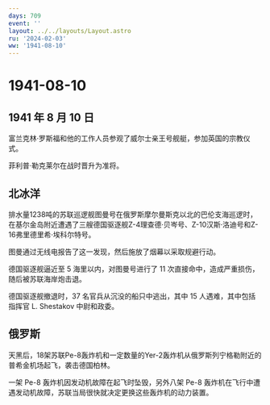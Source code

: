 ```yaml
---
days: 709
event: ''
layout: ../../layouts/Layout.astro
ru: '2024-02-03'
ww: '1941-08-10'
---
```


# 1941-08-10

## 1941 年 8 月 10 日

富兰克林·罗斯福和他的工作人员参观了威尔士亲王号舰艇，参加英国的宗教仪式。

菲利普·勒克莱尔在战时晋升为准将。

## 北冰洋

排水量1238吨的苏联巡逻舰图曼号在俄罗斯摩尔曼斯克以北的巴伦支海巡逻时，在基尔金岛附近遭遇了三艘德国驱逐舰Z-4理查德·贝岑号、Z-10汉斯·洛迪号和Z-16弗里德里希·埃科尔特号。

图曼通过无线电报告了这一发现，然后施放了烟幕以采取规避行动。

德国驱逐舰逼近至 5 海里以内，对图曼号进行了 11
次直接命中，造成严重损伤，随后被苏联海岸炮击退。

德国驱逐舰撤退时，37 名官兵从沉没的船只中逃出，其中 15
人遇难，其中包括指挥官 L. Shestakov 中尉和政委。

## 俄罗斯

天黑后，18架苏联Pe-8轰炸机和一定数量的Yer-2轰炸机从俄罗斯列宁格勒附近的普希金机场起飞，袭击德国柏林。

一架 Pe-8 轰炸机因发动机故障在起飞时坠毁，另外八架 Pe-8
轰炸机在飞行中遭遇发动机故障，苏联当局很快就决定更换这些轰炸机的动力装置。